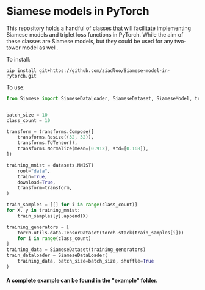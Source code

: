 # Siamese models in PyTorch

This repository holds a handful of classes that will facilitate implementing Siamese models and triplet loss functions in PyTorch. While the aim of these classes are Siamese models, but they could be used for any two-tower model as well.

To install:

```
pip install git+https://github.com/ziadloo/Siamese-model-in-Pytorch.git
```

To use:

```python
from Siamese import SiameseDataLoader, SiameseDataset, SiameseModel, triplet_loss


batch_size = 10
class_count = 10

transform = transforms.Compose([
    transforms.Resize((32, 32)),
    transforms.ToTensor(),
    transforms.Normalize(mean=[0.912], std=[0.168]),
])

training_mnist = datasets.MNIST(
    root="data",
    train=True,
    download=True,
    transform=transform,
)

train_samples = [[] for i in range(class_count)]
for X, y in training_mnist:
    train_samples[y].append(X)

training_generators = [
    torch.utils.data.TensorDataset(torch.stack(train_samples[i]))
    for i in range(class_count)
]
training_data = SiameseDataset(training_generators)
train_dataloader = SiameseDataLoader(
    training_data, batch_size=batch_size, shuffle=True
)
```

#### A complete example can be found in the "example" folder.
